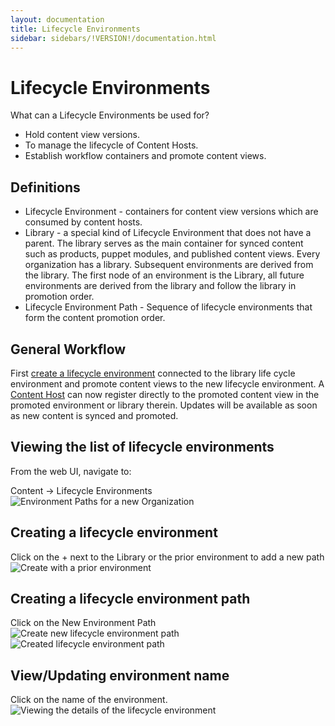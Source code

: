 ```yaml
---
layout: documentation
title: Lifecycle Environments
sidebar: sidebars/!VERSION!/documentation.html
---
```


# Lifecycle Environments

What can a Lifecycle Environments be used for?
 * Hold content view versions.
 * To manage the lifecycle of Content Hosts.
 * Establish workflow containers and promote content views.

## Definitions

 * Lifecycle Environment - containers for content view versions which are consumed by content hosts.
 * Library - a special kind of Lifecycle Environment that does not have a parent. The library serves as the main container for synced content such as products, puppet modules, and published content views. Every organization has a library. Subsequent environments are derived from the library. The first node of an environment is the Library, all future environments are derived from the library and follow the library in promotion order.
 * Lifecycle Environment Path - Sequence of lifecycle environments that form the content promotion order.


## General Workflow

First [create a lifecycle environment](TODO) connected to the library life cycle environment and promote content views to the new lifecycle environment.
A [Content Host](TODO) can now register directly to the promoted content view in the promoted environment or library therein.  Updates will be available as soon as new content is synced and promoted.


## Viewing the list of lifecycle environments
From the web UI, navigate to:

Content -> Lifecycle Environments
![Environment Paths for a new Organization](./environment_with_library.png)

## Creating a lifecycle environment
Click on the + next to the Library or the prior environment to add a new path
![Create with a prior environment](./environment_create_with_prior.png)

## Creating a lifecycle environment path
Click on the New Environment Path
![Create new lifecycle environment path](./environment_path_new.png)
![Created lifecycle environment path](./environment_path_saved.png)

## View/Updating environment name
Click on the name of the environment.
![Viewing the details of the lifecycle environment](./environment_details.png)
